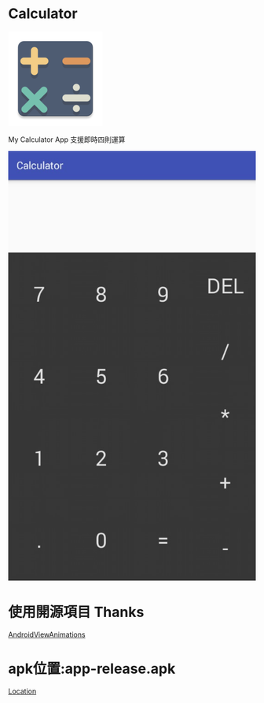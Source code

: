 # Calculator
![](./app/src/main/res/mipmap-xxxhdpi/ic_launcher.png)

My Calculator App
支援即時四則運算

![](app.jpg)

# 使用開源項目 Thanks
[AndroidViewAnimations](https://github.com/daimajia/AndroidViewAnimations)

# apk位置:app-release.apk
[Location](./app/release/)



